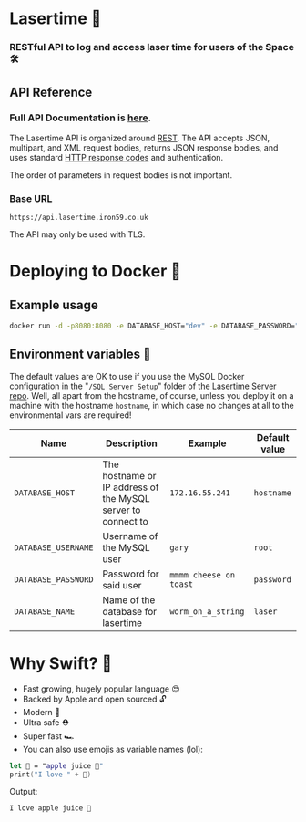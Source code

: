 # Lasertime 📄
### RESTful API to log and access laser time for users of the Space 🛠

## API Reference
### Full API Documentation is [here](https://docs.api.lasertime.iron59.co.uk).
The Lasertime API is organized around [REST](https://en.wikipedia.org/wiki/Representational_State_Transfer).
The API accepts JSON, multipart, and XML request bodies, returns JSON response bodies, and uses standard [HTTP response codes](https://httpstatuses.com) and authentication.

The order of parameters in request bodies is not important.

### Base URL
```http
https://api.lasertime.iron59.co.uk
```
The API may only be used with TLS.

# Deploying to Docker 🐳

## Example usage
```sh
docker run -d -p8080:8080 -e DATABASE_HOST="dev" -e DATABASE_PASSWORD="epicpassword123" fozflow/lasertime:latest
```

## Environment variables 🌈
The default values are OK to use if you use the MySQL Docker configuration in the "`/SQL Server Setup`" folder of [the Lasertime Server repo](https://github.com/ntflix/Lasertime-API). Well, all apart from the hostname, of course, unless you deploy it on a machine with the hostname `hostname`, in which case no changes at all to the environmental vars are required!

Name | Description | Example | Default value
--- | --- | --- | ---
`DATABASE_HOST` | The hostname or IP address of the MySQL server to connect to | `172.16.55.241` | `hostname`
`DATABASE_USERNAME` | Username of the MySQL user | `gary` | `root`
`DATABASE_PASSWORD` | Password for said user | `mmmm cheese on toast` | `password`
`DATABASE_NAME` | Name of the database for lasertime | `worm_on_a_string` | `laser`


# Why Swift? 👀
* Fast growing, hugely popular language 😍
* Backed by Apple and open sourced 🔓
* Modern 🎂
* Ultra safe ⛑
* Super fast 🏎
* You can also use emojis as variable names (lol):
```swift
let 🧃 = "apple juice 🥰"
print("I love " + 🧃)
```
Output:
```
I love apple juice 🥰
```
